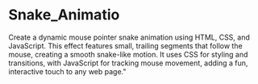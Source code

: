 # Snake_Animatio
 Create a dynamic mouse pointer snake animation using HTML, CSS, and JavaScript. This effect features small, trailing segments that follow the mouse, creating a smooth snake-like motion. It uses CSS for styling and transitions, with JavaScript for tracking mouse movement, adding a fun, interactive touch to any web page."
